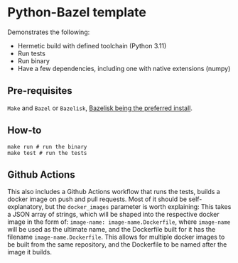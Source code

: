 # Python-Bazel template

Demonstrates the following:
* Hermetic build with defined toolchain (Python 3.11)
* Run tests
* Run binary
* Have a few dependencies, including one with native extensions (numpy)

## Pre-requisites
`Make` and `Bazel` or `Bazelisk`, [Bazelisk being the preferred install](https://bazel.build/install/bazelisk).

## How-to

```
make run # run the binary
make test # run the tests

```

## Github Actions
This also includes a Github Actions workflow that runs the tests, builds a docker image on push and pull requests.
Most of it should be self-explanatory, but the `docker_images` parameter is worth explaining:
This takes a JSON array of strings, which will be shaped into the respective docker image in the form of:
`image-name: image-name.Dockerfile`, where `image-name` will be used as the ultimate name, and the Dockerfile built for it has the filename `image-name.Dockerfile`.
This allows for multiple docker images to be built from the same repository, and the Dockerfile to be named after the image it builds.
